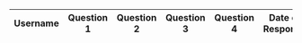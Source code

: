 <head>
    <!-- load jQuery and DataTables syle and scripts -->
    <link rel="stylesheet" type="text/css" href="https://cdn.datatables.net/1.10.25/css/jquery.dataTables.min.css">
    <script type="text/javascript" language="javascript" src="https://code.jquery.com/jquery-3.6.0.min.js"></script>
    <script type="text/javascript" language="javascript" src="https://cdn.datatables.net/1.10.25/js/jquery.dataTables.min.js"></script>
</head>

<table id="JTable" class="table" style="width:100%">
    <thead id="JHead">
        <tr>
            <th>Username</th>
            <th>Question 1</th>
            <th>Question 2</th>
            <th>Question 3</th>
            <th>Question 4</th>
            <th>Date of Response</th>
        </tr>
    </thead>
    <tbody id="JBody"></tbody>
</table>

<script>
  $(document).ready(function() {
    fetch('http://172.26.188.199:8086/api/sass/sassList', { mode: 'cors' })
    .then(response => {
      if (!response.ok) {
        throw new Error('API response failed');
      }
      return response.json();
    })
    .then(data => {
      for (const row of data) {
        // BUG warning/resolution - DataTable requires row to be single append
        $('#JBody').append('<tr><td>' + 
            row.username + '</td><td>' + 
            row.question1 + '</td><td>' + 
            row.question2 + '</td><td>' +
            row.question3 + '</td><td>' + 
            row.question4 + '</td><td>' + 
            row.doquestion + '</td></tr>');
      }
      // BUG warning - Jupyter does not show Datatable controls, works on deployed GitHub pages
      $("#JTable").DataTable();
    })
    .catch(error => {
      console.error('Error:', error);
    });
  });
</script>